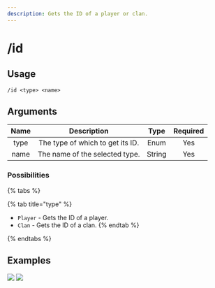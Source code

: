 ```yaml
---
description: Gets the ID of a player or clan.
---
```


# /id

## Usage

```
/id <type> <name>
```

## Arguments

| Name | Description                      | Type   | Required |
| :--: | :------------------------------: | :----: | :------: |
| type | The type of which to get its ID. | Enum   | Yes      |
| name | The name of the selected type.   | String | Yes      |

### Possibilities

{% tabs %}

{% tab title="type" %}
- `Player` - Gets the ID of a player.
- `Clan` - Gets the ID of a clan.
{% endtab %}

{% endtabs %}

## Examples

![](https://github.com/xNickyDev/Forkman/assets/111157596/75a2e11e-ca4c-4b5a-a803-4137facc1053)
![](https://github.com/xNickyDev/Forkman/assets/111157596/668f5be1-5c74-4e5a-96bf-e263b9b2ff6b)